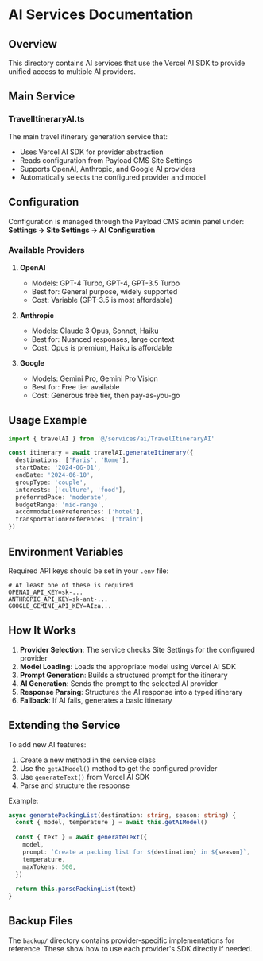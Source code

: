# AI Services Documentation

## Overview

This directory contains AI services that use the Vercel AI SDK to provide unified access to multiple AI providers.

## Main Service

### TravelItineraryAI.ts
The main travel itinerary generation service that:
- Uses Vercel AI SDK for provider abstraction
- Reads configuration from Payload CMS Site Settings
- Supports OpenAI, Anthropic, and Google AI providers
- Automatically selects the configured provider and model

## Configuration

Configuration is managed through the Payload CMS admin panel under:
**Settings → Site Settings → AI Configuration**

### Available Providers

1. **OpenAI**
   - Models: GPT-4 Turbo, GPT-4, GPT-3.5 Turbo
   - Best for: General purpose, widely supported
   - Cost: Variable (GPT-3.5 is most affordable)

2. **Anthropic**
   - Models: Claude 3 Opus, Sonnet, Haiku
   - Best for: Nuanced responses, large context
   - Cost: Opus is premium, Haiku is affordable

3. **Google**
   - Models: Gemini Pro, Gemini Pro Vision
   - Best for: Free tier available
   - Cost: Generous free tier, then pay-as-you-go

## Usage Example

```typescript
import { travelAI } from '@/services/ai/TravelItineraryAI'

const itinerary = await travelAI.generateItinerary({
  destinations: ['Paris', 'Rome'],
  startDate: '2024-06-01',
  endDate: '2024-06-10',
  groupType: 'couple',
  interests: ['culture', 'food'],
  preferredPace: 'moderate',
  budgetRange: 'mid-range',
  accommodationPreferences: ['hotel'],
  transportationPreferences: ['train']
})
```

## Environment Variables

Required API keys should be set in your `.env` file:

```env
# At least one of these is required
OPENAI_API_KEY=sk-...
ANTHROPIC_API_KEY=sk-ant-...
GOOGLE_GEMINI_API_KEY=AIza...
```

## How It Works

1. **Provider Selection**: The service checks Site Settings for the configured provider
2. **Model Loading**: Loads the appropriate model using Vercel AI SDK
3. **Prompt Generation**: Builds a structured prompt for the itinerary
4. **AI Generation**: Sends the prompt to the selected AI provider
5. **Response Parsing**: Structures the AI response into a typed itinerary
6. **Fallback**: If AI fails, generates a basic itinerary

## Extending the Service

To add new AI features:

1. Create a new method in the service class
2. Use the `getAIModel()` method to get the configured provider
3. Use `generateText()` from Vercel AI SDK
4. Parse and structure the response

Example:
```typescript
async generatePackingList(destination: string, season: string) {
  const { model, temperature } = await this.getAIModel()
  
  const { text } = await generateText({
    model,
    prompt: `Create a packing list for ${destination} in ${season}`,
    temperature,
    maxTokens: 500,
  })
  
  return this.parsePackingList(text)
}
```

## Backup Files

The `backup/` directory contains provider-specific implementations for reference.
These show how to use each provider's SDK directly if needed.
